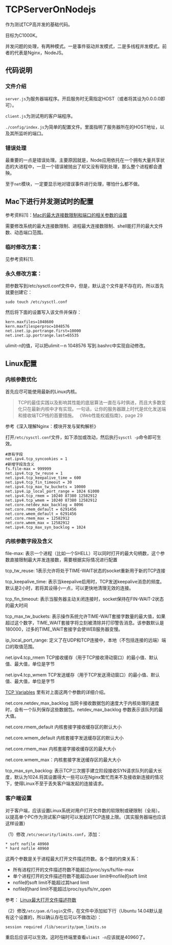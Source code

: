 # TCPServerOnNodejs

作为测试TCP高并发的基础代码。

目标为C1000K。

并发问题的处理，有两种模式。一是事件驱动并发模式，二是多线程并发模式。前者的代表是Nginx，NodeJS。

## 代码说明
### 文件介绍
`server.js`为服务器端程序。开启服务时无需指定HOST（或者将其设为0.0.0.0即可）。

`client.js`为测试用的客户端程序。

`./config/index.js`为简单的配置文件。里面指明了服务器所在的HOST地址，以及其所监听的端口。

### 错误处理
最重要的一点是错误处理。主要原因就是，Node应用依托在一个拥有大量共享状态的大进程中，一旦一个错误被抛出了却又没有得到处理，那么整个进程都会遭殃。

至于`net`模块，一定要显示地对错误事件进行处理，哪怕什么都不做。

## Mac下进行并发测试时的配置
参考资料[1]：[Mac的最大连接数限制和端口的相关参数的设置](http://tinylee.info/mac-maxfiles-portrange.html)

需要修改系统的最大连接数限制、进程最大连接数限制、shell能打开的最大文件数、动态端口范围。

### 临时修改方案：
见参考资料[1].

### 永久修改方案：

把参数写到/etc/sysctl.conf文件中，但是，默认这个文件是不存在的，所以首先就要创建它：

```
sudo touch /etc/sysctl.conf
```

然后将下面的设置写入该文件并保存：

```
kern.maxfiles=1048600
kern.maxfilesperproc=1048576
net.inet.ip.portrange.first=10000   
net.inet.ip.portrange.last=65535
```

ulimit-n的值，可以把ulimit－n 1048576 写到.bashrc中实现自动修改。

## Linux配置
### 内核参数优化
首先应尽可能使用最新的Linux内核。

> TCP的最佳实践以及影响其性能的底层算法一直在与时俱进，而且大多数变化只在最新内核中才有实现。一句话，让你的服务器跟上时代是优化发送端和接收端TCP栈的首要措施。
> 《Web性能权威指南》，page 29

参考《深入理解Nginx：模块开发与架构解析》

打开`/etc/sysctl.conf`文件，如下添加或改动，然后执行`sysctl -p`命令即可生效。

```
#原有字段
net.ipv4.tcp_syncookies = 1
#新增字段及含义
fs.file-max = 999999
net.ipv4.tcp_tw_reuse = 1
net.ipv4.tcp_keepalive_time = 600
net.ipv4.tcp_fin_timeout = 30
net.ipv4.tcp_max_tw_buckets = 10000
net.ipv4.ip_local_port_range = 1024 61000
net.ipv4.tcp_rmem = 10240 87380 12582912
net.ipv4.tcp_wmem = 10240 87380 12582912
net.core.netdev_max_backlog = 8096
net.core.rmem_default = 6291456
net.core.wmem_default = 6291456
net.core.rmem_max = 12582912
net.core.wmem_max = 12582912
net.ipv4.tcp_max_syn_backlog = 1024
```

### 内核参数字段及含义

file-max: 表示一个进程（比如一个SHELL）可以同时打开的最大句柄数，这个参数直接限制最大并发连接数，需要根据实际情况进行配置

tcp_tw_reuse: 1表示允许将处于TIME-WAIT状态的socket重新用于新的TCP连接

tcp_keepalive_time: 表示当keepalive启用时，TCP发送keepalive消息的频度。默认是2小时，若将其设得小一点，可以更快地清理无效的连接。

tcp_fin_timeout: 表示当服务器主动关闭连接时，socket保持在FIN-WAIT-2状态的最大时间

tcp_max_tw_buckets: 表示操作系统允许TIME-WAIT套接字数量的最大值，如果超过这个数字，TIME_WAIT套接字将立刻被清除并打印警告消息。该参数默认是180000，过多的TIME_WAIT套接字会使WEB服务器变慢。

ip_local_port_range: 定义了在UDP和TCP连接中，本地（不包括连接的远端）端口的取值范围。

net.ipv4.tcp_rmem TCP接收缓存（用于TCP接收滑动窗口）的最小值、默认值、最大值，单位是字节

net.ipv4.tcp_wmem TCP发送缓存（用于TCP发送滑动窗口）的最小值、默认值、最大值，单位是字节

[TCP Variables](https://www.frozentux.net/ipsysctl-tutorial/chunkyhtml/tcpvariables.html) 里有对上面这两个参数的详细介绍。

net.core.netdev_max_backlog 当网卡接收数据包的速度大于内核处理的速度时，会有一个队列保存这些数据包。netdev_max_backlog 参数表示该队列的最大值。

net.core.rmem_default 内核套接字接收缓存区的默认大小

net.core.wmem_default 内核套接字发送缓存区的默认大小

net.core.rmem_max 内核套接字接收缓存区的最大大小

net.core.wmem_max：内核套接字发送缓存区的最大大小

tcp_max_syn_backlog: 表示TCP三次握手建立阶段接收SYN请求队列的最大长度，默认为1024.将其设置得大一些可以在Nginx繁忙而来不及接收新连接的情况下，使得Linux不至于丢失客户端发起的连接请求。

### 客户端设置
对于客户端，应该设置Linux系统对用户打开文件数的软限制或硬限制（全局）。以提高单个PC作为测试客户端时可以发起的TCP连接上限。（其实服务器端也应该这样设置）

（1）修改 `/etc/security/limits.conf`，添加：
```
* soft nofile 40960
* hard nofile 40960
```
这两个参数是关于进程最大打开文件描述符数。各个值的约束关系：

+ 所有进程打开的文件描述符数不能超过/proc/sys/fs/file-max
+ 单个进程打开的文件描述符数不能超过user limit中nofile的soft limit
+ nofile的soft limit不能超过其hard limit
+ nofile的hard limit不能超过/proc/sys/fs/nr_open

参考： [Linux最大打开文件描述符数](http://blog.csdn.net/superchanon/article/details/13303705)

（2）修改`/etc/pam.d/login`文件，在文件中添加如下行（Ubuntu 14.04默认是有这个设置的，所以确认存在后可以不做改动）：
```
session required /lib/security/pam_limits.so
```

重启后应该可以生效。这时在终端里查看`ulimit -n`应该就是40960了。
